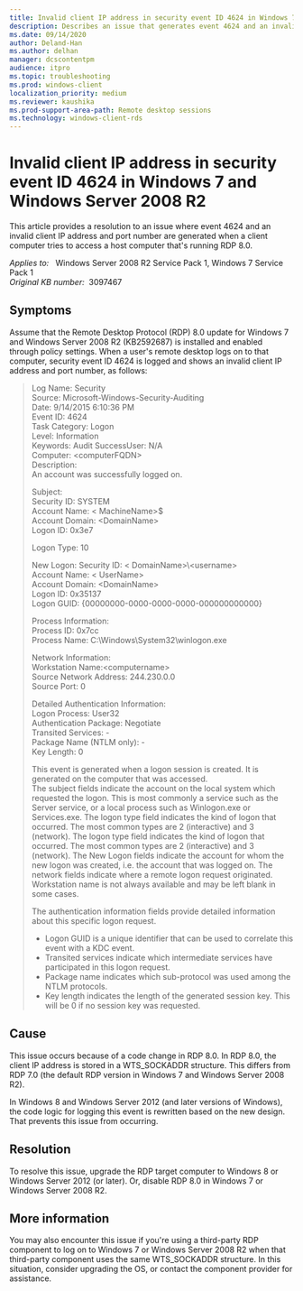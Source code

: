 ```yaml
---
title: Invalid client IP address in security event ID 4624 in Windows 7 and Windows Server 2008 R2
description: Describes an issue that generates event 4624 and an invalid client IP address and port number when a client computer tries to access a host computer that's running RDP 8.0. Occurs in a Windows 7 or Windows Server 2008 environment. A resolution is provided.
ms.date: 09/14/2020
author: Deland-Han
ms.author: delhan
manager: dcscontentpm
audience: itpro
ms.topic: troubleshooting
ms.prod: windows-client
localization_priority: medium
ms.reviewer: kaushika
ms.prod-support-area-path: Remote desktop sessions
ms.technology: windows-client-rds
---
```

# Invalid client IP address in security event ID 4624 in Windows 7 and Windows Server 2008 R2

This article provides a resolution to an issue where event 4624 and an invalid client IP address and port number are generated when a client computer tries to access a host computer that's running RDP 8.0.

_Applies to:_ &nbsp; Windows Server 2008 R2 Service Pack 1, Windows 7 Service Pack 1  
_Original KB number:_ &nbsp;3097467

## Symptoms

Assume that the Remote Desktop Protocol (RDP) 8.0 update for Windows 7 and Windows Server 2008 R2 (KB2592687) is installed and enabled through policy settings. When a user's remote desktop logs on to that computer, security event ID 4624 is logged and shows an invalid client IP address and port number, as follows:

> Log Name: Security  
Source: Microsoft-Windows-Security-Auditing  
Date: 9/14/2015 6:10:36 PM  
Event ID: 4624  
Task Category: Logon  
Level: Information  
Keywords: Audit SuccessUser: N/A  
Computer: \<computerFQDN>  
Description:  
An account was successfully logged on.  
>
> Subject:  
 Security ID: SYSTEM  
 Account Name: \< MachineName>$  
 Account Domain: \<DomainName>  
 Logon ID: 0x3e7  
>
> Logon Type: 10  
>
> New Logon:
 Security ID: \< DomainName>\\\<username>  
 Account Name: \< UserName>  
 Account Domain: \<DomainName>  
 Logon ID: 0x35137  
 Logon GUID: {00000000-0000-0000-0000-000000000000}  
>
> Process Information:  
 Process ID: 0x7cc  
 Process Name: C:\\Windows\\System32\\winlogon.exe  
>
> Network Information:  
 Workstation Name:\<computername>  
 Source Network Address: 244.230.0.0  
 Source Port: 0  
>
> Detailed Authentication Information:  
Logon Process: User32  
Authentication Package: Negotiate  
Transited Services: -  
Package Name (NTLM only): -  
Key Length: 0  
>
> This event is generated when a logon session is created. It is generated on the computer that was accessed.  
The subject fields indicate the account on the local system which requested the logon. This is most commonly a service such as the Server service, or a local process such as Winlogon.exe or Services.exe. The logon type field indicates the kind of logon that occurred. The most common types are 2 (interactive) and 3 (network). The logon type field indicates the kind of logon that occurred. The most common types are 2 (interactive) and 3 (network). The New Logon fields indicate the account for whom the new logon was created, i.e. the account that was logged on. The network fields indicate where a remote logon request originated. Workstation name is not always available and may be left blank in some cases.
>
> The authentication information fields provide detailed information about this specific logon request.
>
> - Logon GUID is a unique identifier that can be used to correlate this event with a KDC event.
> - Transited services indicate which intermediate services have participated in this logon request.
> - Package name indicates which sub-protocol was used among the NTLM protocols.
> - Key length indicates the length of the generated session key. This will be 0 if no session key was requested.

## Cause

This issue occurs because of a code change in RDP 8.0. In RDP 8.0, the client IP address is stored in a WTS_SOCKADDR structure. This differs from RDP 7.0 (the default RDP version in Windows 7 and Windows Server 2008 R2).

In Windows 8 and Windows Server 2012 (and later versions of Windows), the code logic for logging this event is rewritten based on the new design. That prevents this issue from occurring.

## Resolution

To resolve this issue, upgrade the RDP target computer to Windows 8 or Windows Server 2012 (or later). Or, disable RDP 8.0 in Windows 7 or Windows Server 2008 R2.

## More information

You may also encounter this issue if you're using a third-party RDP component to log on to Windows 7 or Windows Server 2008 R2 when that third-party component uses the same WTS_SOCKADDR structure. In this situation, consider upgrading the OS, or contact the component provider for assistance.
